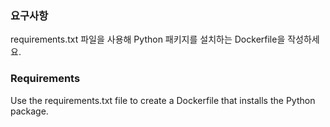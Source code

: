### 요구사항 
requirements.txt 파일을 사용해 Python 패키지를 설치하는 Dockerfile을 작성하세요.

### Requirements
Use the requirements.txt file to create a Dockerfile that installs the Python package.